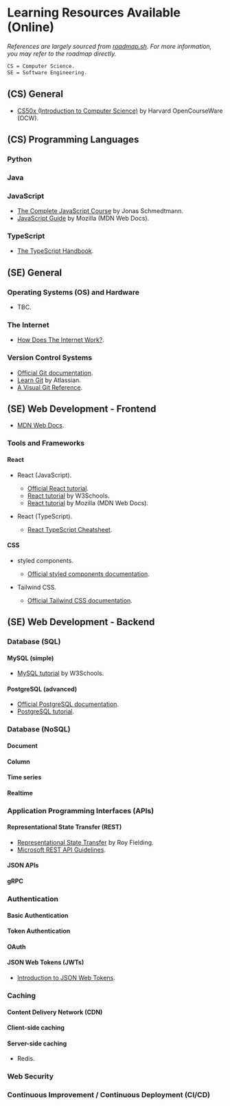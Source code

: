 # Learning Resources Available (Online)

*References are largely sourced from [roadmap.sh](https://roadmap.sh). For more information, you may refer to the roadmap directly.*

```txt
CS = Computer Science.
SE = Software Engineering.
```

## (CS) General

* [CS50x (Introduction to Computer Science)](https://cs50.harvard.edu/x)  by Harvard OpenCourseWare (OCW).

## (CS) Programming Languages

### Python

### Java

### JavaScript

* [The Complete JavaScript Course](https://www.udemy.com/course/the-complete-javascript-course) by Jonas Schmedtmann.
* [JavaScript Guide](https://www.typescriptlang.org/docs/handbook/intro.html) by Mozilla (MDN Web Docs).

### TypeScript

* [The TypeScript Handbook](https://www.typescriptlang.org/docs/handbook/intro.html).

## (SE) General

### Operating Systems (OS) and Hardware

* TBC.

### The Internet

* [How Does The Internet Work?](http://web.stanford.edu/class/msande91si/www-spr04/readings/week1/InternetWhitepaper.htm).

### Version Control Systems

* [Official Git documentation](https://git-scm.com/docs).
* [Learn Git](https://www.atlassian.com/git) by Atlassian.
* [A Visual Git Reference](https://marklodato.github.io/visual-git-guide/index-en.html).

## (SE) Web Development - Frontend

* [MDN Web Docs](https://developer.mozilla.org/en-US/docs/Learn).

### Tools and Frameworks

#### React

* React (JavaScript).
  * [Official React tutorial](https://reactjs.org/tutorial/tutorial.html).
  * [React tutorial](https://www.w3schools.com/react/default.asp) by W3Schools.
  * [React tutorial](https://developer.mozilla.org/en-US/docs/Learn/Tools_and_testing/Client-side_JavaScript_frameworks/React_getting_started) by Mozilla (MDN Web Docs).

* React (TypeScript).
  * [React TypeScript Cheatsheet](https://github.com/typescript-cheatsheets/react).

#### CSS

* styled components.
  * [Official styled components documentation](https://styled-components.com/docs).

* Tailwind CSS.
  * [Official Tailwind CSS documentation](https://tailwindcss.com/docs/installation).

## (SE) Web Development - Backend

### Database (SQL)

#### MySQL (simple)

* [MySQL tutorial](https://www.w3schools.com/mysql/default.asp) by W3Schools.

#### PostgreSQL (advanced)

* [Official PostgreSQL documentation](https://www.postgresql.org/docs/current).
* [PostgreSQL tutorial](https://www.postgresqltutorial.com).

### Database (NoSQL)

#### Document

#### Column

#### Time series

#### Realtime

### Application Programming Interfaces (APIs)

#### Representational State Transfer (REST)

* [Representational State Transfer](https://www.ics.uci.edu/~fielding/pubs/dissertation/rest_arch_style.htm) by Roy Fielding.
* [Microsoft REST API Guidelines](https://github.com/microsoft/api-guidelines).

#### JSON APIs

#### gRPC

### Authentication

#### Basic Authentication

#### Token Authentication

#### OAuth

#### JSON Web Tokens (JWTs)

* [Introduction to JSON Web Tokens](https://jwt.io/introduction).

### Caching

#### Content Delivery Network (CDN)

#### Client-side caching

#### Server-side caching

* Redis.

### Web Security

### Continuous Improvement / Continuous Deployment (CI/CD)
